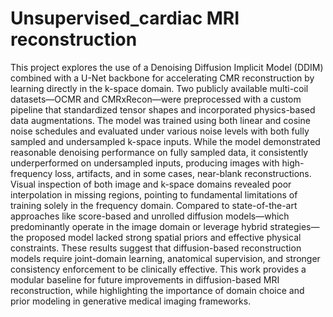 # Unsupervised_cardiac MRI reconstruction
 This project explores the use of a Denoising Diffusion Implicit Model (DDIM) combined with a U-Net backbone for accelerating CMR reconstruction by learning directly in the k-space domain. Two publicly available multi-coil datasets—OCMR and CMRxRecon—were preprocessed with a custom pipeline that standardized tensor shapes and incorporated physics-based data augmentations. The model was trained using both linear and cosine noise schedules and evaluated under various noise levels with both fully sampled and undersampled k-space inputs. While the model demonstrated reasonable denoising performance on fully sampled data, it consistently underperformed on undersampled inputs, producing images with high-frequency loss, artifacts, and in some cases, near-blank reconstructions. Visual inspection of both image and k-space domains revealed poor interpolation in missing regions, pointing to fundamental limitations of training solely in the frequency domain. Compared to state-of-the-art approaches like score-based and unrolled diffusion models—which predominantly operate in the image domain or leverage hybrid strategies—the proposed model lacked strong spatial priors and effective physical constraints. These results suggest that diffusion-based reconstruction models require joint-domain learning, anatomical supervision, and stronger consistency enforcement to be clinically effective. This work provides a modular baseline for future improvements in diffusion-based MRI reconstruction, while highlighting the importance of domain choice and prior modeling in generative medical imaging frameworks.
